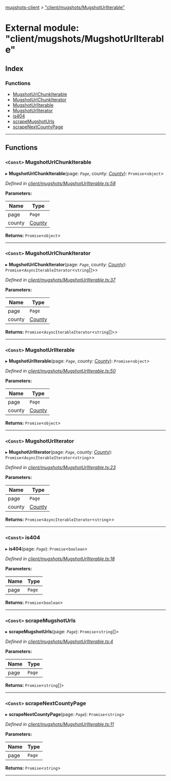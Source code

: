 [mugshots-client](../README.md) > ["client/mugshots/MugshotUrlIterable"](../modules/_client_mugshots_mugshoturliterable_.md)

# External module: "client/mugshots/MugshotUrlIterable"

## Index

### Functions

* [MugshotUrlChunkIterable](_client_mugshots_mugshoturliterable_.md#mugshoturlchunkiterable)
* [MugshotUrlChunkIterator](_client_mugshots_mugshoturliterable_.md#mugshoturlchunkiterator)
* [MugshotUrlIterable](_client_mugshots_mugshoturliterable_.md#mugshoturliterable)
* [MugshotUrlIterator](_client_mugshots_mugshoturliterable_.md#mugshoturliterator)
* [is404](_client_mugshots_mugshoturliterable_.md#is404)
* [scrapeMugshotUrls](_client_mugshots_mugshoturliterable_.md#scrapemugshoturls)
* [scrapeNextCountyPage](_client_mugshots_mugshoturliterable_.md#scrapenextcountypage)

---

## Functions

<a id="mugshoturlchunkiterable"></a>

### `<Const>` MugshotUrlChunkIterable

▸ **MugshotUrlChunkIterable**(page: *`Page`*, county: *[County](../interfaces/_client_types_county_.county.md)*): `Promise`<`object`>

*Defined in [client/mugshots/MugshotUrlIterable.ts:58](https://github.com/agaricide/mugshots-client/blob/63bcee9/src/client/mugshots/MugshotUrlIterable.ts#L58)*

**Parameters:**

| Name | Type |
| ------ | ------ |
| page | `Page` |
| county | [County](../interfaces/_client_types_county_.county.md) |

**Returns:** `Promise`<`object`>

___
<a id="mugshoturlchunkiterator"></a>

### `<Const>` MugshotUrlChunkIterator

▸ **MugshotUrlChunkIterator**(page: *`Page`*, county: *[County](../interfaces/_client_types_county_.county.md)*): `Promise`<`AsyncIterableIterator`<`string`[]>>

*Defined in [client/mugshots/MugshotUrlIterable.ts:37](https://github.com/agaricide/mugshots-client/blob/63bcee9/src/client/mugshots/MugshotUrlIterable.ts#L37)*

**Parameters:**

| Name | Type |
| ------ | ------ |
| page | `Page` |
| county | [County](../interfaces/_client_types_county_.county.md) |

**Returns:** `Promise`<`AsyncIterableIterator`<`string`[]>>

___
<a id="mugshoturliterable"></a>

### `<Const>` MugshotUrlIterable

▸ **MugshotUrlIterable**(page: *`Page`*, county: *[County](../interfaces/_client_types_county_.county.md)*): `Promise`<`object`>

*Defined in [client/mugshots/MugshotUrlIterable.ts:50](https://github.com/agaricide/mugshots-client/blob/63bcee9/src/client/mugshots/MugshotUrlIterable.ts#L50)*

**Parameters:**

| Name | Type |
| ------ | ------ |
| page | `Page` |
| county | [County](../interfaces/_client_types_county_.county.md) |

**Returns:** `Promise`<`object`>

___
<a id="mugshoturliterator"></a>

### `<Const>` MugshotUrlIterator

▸ **MugshotUrlIterator**(page: *`Page`*, county: *[County](../interfaces/_client_types_county_.county.md)*): `Promise`<`AsyncIterableIterator`<`string`>>

*Defined in [client/mugshots/MugshotUrlIterable.ts:23](https://github.com/agaricide/mugshots-client/blob/63bcee9/src/client/mugshots/MugshotUrlIterable.ts#L23)*

**Parameters:**

| Name | Type |
| ------ | ------ |
| page | `Page` |
| county | [County](../interfaces/_client_types_county_.county.md) |

**Returns:** `Promise`<`AsyncIterableIterator`<`string`>>

___
<a id="is404"></a>

### `<Const>` is404

▸ **is404**(page: *`Page`*): `Promise`<`boolean`>

*Defined in [client/mugshots/MugshotUrlIterable.ts:18](https://github.com/agaricide/mugshots-client/blob/63bcee9/src/client/mugshots/MugshotUrlIterable.ts#L18)*

**Parameters:**

| Name | Type |
| ------ | ------ |
| page | `Page` |

**Returns:** `Promise`<`boolean`>

___
<a id="scrapemugshoturls"></a>

### `<Const>` scrapeMugshotUrls

▸ **scrapeMugshotUrls**(page: *`Page`*): `Promise`<`string`[]>

*Defined in [client/mugshots/MugshotUrlIterable.ts:4](https://github.com/agaricide/mugshots-client/blob/63bcee9/src/client/mugshots/MugshotUrlIterable.ts#L4)*

**Parameters:**

| Name | Type |
| ------ | ------ |
| page | `Page` |

**Returns:** `Promise`<`string`[]>

___
<a id="scrapenextcountypage"></a>

### `<Const>` scrapeNextCountyPage

▸ **scrapeNextCountyPage**(page: *`Page`*): `Promise`<`string`>

*Defined in [client/mugshots/MugshotUrlIterable.ts:11](https://github.com/agaricide/mugshots-client/blob/63bcee9/src/client/mugshots/MugshotUrlIterable.ts#L11)*

**Parameters:**

| Name | Type |
| ------ | ------ |
| page | `Page` |

**Returns:** `Promise`<`string`>

___

